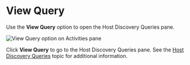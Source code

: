 # View Query

Use the **View Query** option to open the Host Discovery Queries pane.

![View Query option on Activities pane](/img/versioned_docs/accessanalyzer_11.6/accessanalyzer/admin/hostmanagement/actions/viewquery.webp)

Click **View Query** to go to the Host Discovery Queries pane. See the
[Host Discovery Queries](/docs/accessanalyzer/11.6/admin/hostdiscovery/queries.md)
topic for additional information.
